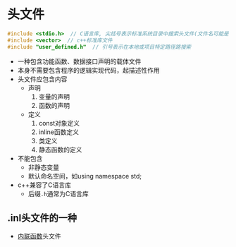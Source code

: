 # 头文件

```c++
#include <stdio.h>  // C语言库, 尖括号表示标准系统目录中搜索头文件(文件名可能是'stdio.h')
#include <vector>  // c++标准库文件
#include "user_defined.h"  // 引号表示在本地或项目特定路径路搜索
```

- 一种包含功能函数、数据接口声明的载体文件
- 本身不需要包含程序的逻辑实现代码，起描述性作用
- 头文件应包含内容
  - 声明
    1. 变量的声明
    2. 函数的声明
  - 定义
    1. const对象定义
    2. inline函数定义
    3. 类定义
    4. 静态函数的定义
- 不能包含
  - 非静态变量
  - 默认命名空间，如using namespace std;
- c++兼容了C语言库
  - 后缀`.h`通常为C语言库
  
## .inl头文件的一种  

- [内联函数](c++-inline-function.md)头文件 